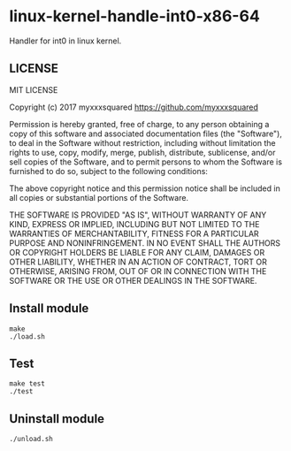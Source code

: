 # linux-kernel-handle-int0-x86-64

Handler for int0 in linux kernel.

## LICENSE

MIT LICENSE

Copyright (c) 2017 myxxxsquared https://github.com/myxxxsquared

Permission is hereby granted, free of charge, to any person obtaining a copy
of this software and associated documentation files (the "Software"), to deal
in the Software without restriction, including without limitation the rights
to use, copy, modify, merge, publish, distribute, sublicense, and/or sell
copies of the Software, and to permit persons to whom the Software is
furnished to do so, subject to the following conditions:

The above copyright notice and this permission notice shall be included in all
copies or substantial portions of the Software.

THE SOFTWARE IS PROVIDED "AS IS", WITHOUT WARRANTY OF ANY KIND, EXPRESS OR
IMPLIED, INCLUDING BUT NOT LIMITED TO THE WARRANTIES OF MERCHANTABILITY,
FITNESS FOR A PARTICULAR PURPOSE AND NONINFRINGEMENT. IN NO EVENT SHALL THE
AUTHORS OR COPYRIGHT HOLDERS BE LIABLE FOR ANY CLAIM, DAMAGES OR OTHER
LIABILITY, WHETHER IN AN ACTION OF CONTRACT, TORT OR OTHERWISE, ARISING FROM,
OUT OF OR IN CONNECTION WITH THE SOFTWARE OR THE USE OR OTHER DEALINGS IN THE
SOFTWARE.

## Install module

```
make
./load.sh
```

## Test

```
make test
./test
```

## Uninstall module

```
./unload.sh
```
